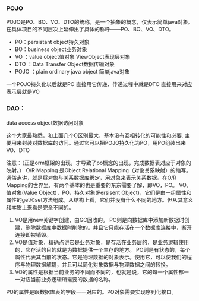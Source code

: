 ### POJO

POJO是PO、BO、VO、DTO的统称，是一个抽象的概念，仅表示简单java对象。在具体项目的不同层次上延伸出了具体的称呼——PO、BO、VO、DTO。

- PO：persistant object持久对象
- BO：business object业务对象
- VO ：value object值对象 ViewObject表现层对象
- DTO ：Data Transfer Object数据传输对象
- POJO ：plain ordinary java object 简单java对象

一个POJO持久化以后就是PO
直接用它传递、传递过程中就是DTO
直接用来对应表示层就是VO

### DAO：

data access object数据访问对象

这个大家最熟悉，和上面几个O区别最大，基本没有互相转化的可能性和必要.
主要用来封装对数据库的访问。通过它可以把POJO持久化为PO，用PO组装出来VO、DTO

注意：（正是orm框架的出现，才导致了po概念的出现，完成数据表对应于对象的映射。）
O/R Mapping 是Object Relational Mapping（对象关系映射）的缩写。通俗点讲，就是将对象与关系数据库绑定，用对象来表示关系数据。在O/R Mapping的世界里，有两个基本的也是重要的东东需要了解，即VO，PO。
VO，值对象(Value Object)，PO，持久对象(Persisent Object)，它们是由一组属性和属性的get和set方法组成。从结构上看，它们并没有什么不同的地方。但从其意义和本质上来看是完全不同的。

1. VO是用new关键字创建，由GC回收的。
PO则是向数据库中添加新数据时创建，删除数据库中数据时削除的。并且它只能存活在一个数据库连接中，断开连接即被销毁。
2. VO是值对象，精确点讲它是业务对象，是存活在业务层的，是业务逻辑使用的，它存活的目的就是为数据提供一个生存的地方。
PO则是有状态的，每个属性代表其当前的状态。它是物理数据的对象表示。使用它，可以使我们的程序与物理数据解耦，并且可以简化对象数据与物理数据之间的转换。
3. VO的属性是根据当前业务的不同而不同的，也就是说，它的每一个属性都一一对应当前业务逻辑所需要的数据的名称。

PO的属性是跟数据库表的字段一一对应的。PO对象需要实现序列化接口。
